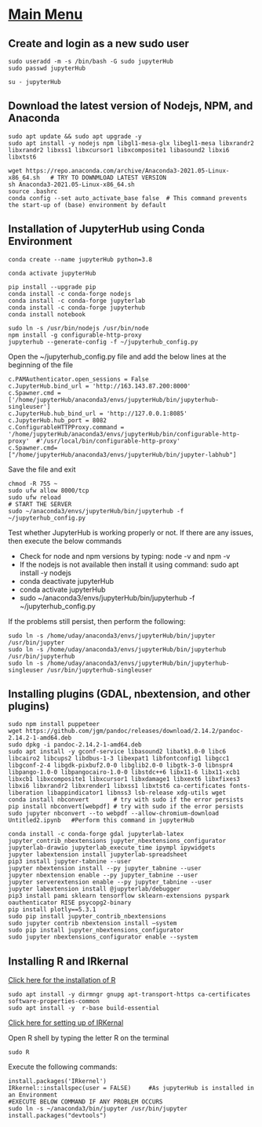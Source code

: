 # [Main Menu](index.html)

## Create and login as a new sudo user

    sudo useradd -m -s /bin/bash -G sudo jupyterHub
    sudo passwd jupyterHub

    su - jupyterHub

## Download the latest version of Nodejs, NPM, and Anaconda

    sudo apt update && sudo apt upgrade -y
    sudo apt install -y nodejs npm libgl1-mesa-glx libegl1-mesa libxrandr2 libxrandr2 libxss1 libxcursor1 libxcomposite1 libasound2 libxi6 libxtst6
    
    wget https://repo.anaconda.com/archive/Anaconda3-2021.05-Linux-x86_64.sh   # TRY TO DOWNMLOAD LATEST VERSION
    sh Anaconda3-2021.05-Linux-x86_64.sh 
    source .bashrc 
    conda config --set auto_activate_base false  # This command prevents the start-up of (base) environment by default


## Installation of JupyterHub using Conda Environment

    conda create --name jupyterHub python=3.8

    conda activate jupyterHub

    pip install --upgrade pip
    conda install -c conda-forge nodejs
    conda install -c conda-forge jupyterlab
    conda install -c conda-forge jupyterhub
    conda install notebook

    sudo ln -s /usr/bin/nodejs /usr/bin/node    
    npm install -g configurable-http-proxy
    jupyterhub --generate-config -f ~/jupyterhub_config.py

Open the ~/jupyterhub_config.py file and add the below lines at the beginning of the file

    c.PAMAuthenticator.open_sessions = False
    c.JupyterHub.bind_url = 'http://163.143.87.200:8000'
    c.Spawner.cmd = ['/home/jupyterHub/anaconda3/envs/jupyterHub/bin/jupyterhub-singleuser']
    c.JupyterHub.hub_bind_url = 'http://127.0.0.1:8085'
    c.JupyterHub.hub_port = 8082
    c.ConfigurableHTTPProxy.command = '/home/jupyterHub/anaconda3/envs/jupyterHub/bin/configurable-http-proxy'  #'/usr/local/bin/configurable-http-proxy'
    c.Spawner.cmd=["/home/jupyterHub/anaconda3/envs/jupyterHub/bin/jupyter-labhub"]

Save the file and exit
    
    chmod -R 755 ~
    sudo ufw allow 8000/tcp
    sudo ufw reload
    # START THE SERVER
    sudo ~/anaconda3/envs/jupyterHub/bin/jupyterhub -f ~/jupyterhub_config.py

Test whether JupyterHub is working properly or not. If there are any issues, then execute the below commands

* Check for node and npm versions by typing: node -v     and npm -v
* If the nodejs is not available then install it using command: sudo apt install -y nodejs
* conda deactivate jupyterHub
* conda activate jupyterHub
* sudo ~/anaconda3/envs/jupyterHub/bin/jupyterhub -f ~/jupyterhub_config.py

If the problems still persist, then perform the following:

    sudo ln -s /home/uday/anaconda3/envs/jupyterHub/bin/jupyter /usr/bin/jupyter
    sudo ln -s /home/uday/anaconda3/envs/jupyterHub/bin/jupyterhub /usr/bin/jupyterhub
    sudo ln -s /home/uday/anaconda3/envs/jupyterHub/bin/jupyterhub-singleuser /usr/bin/jupyterhub-singleuser

## Installing plugins (GDAL, nbextension, and other plugins)

    sudo npm install puppeteer
    wget https://github.com/jgm/pandoc/releases/download/2.14.2/pandoc-2.14.2-1-amd64.deb
    sudo dpkg -i pandoc-2.14.2-1-amd64.deb
    sudo apt install -y gconf-service libasound2 libatk1.0-0 libc6 libcairo2 libcups2 libdbus-1-3 libexpat1 libfontconfig1 libgcc1 libgconf-2-4 libgdk-pixbuf2.0-0 libglib2.0-0 libgtk-3-0 libnspr4 libpango-1.0-0 libpangocairo-1.0-0 libstdc++6 libx11-6 libx11-xcb1 libxcb1 libxcomposite1 libxcursor1 libxdamage1 libxext6 libxfixes3 libxi6 libxrandr2 libxrender1 libxss1 libxtst6 ca-certificates fonts-liberation libappindicator1 libnss3 lsb-release xdg-utils wget
    conda install nbconvert       # try with sudo if the error persists
    pip install nbconvert[webpdf] # try with sudo if the error persists
    sudo jupyter nbconvert --to webpdf --allow-chromium-download Untitled2.ipynb   #Perform this command in jupyterHub

    conda install -c conda-forge gdal jupyterlab-latex jupyter_contrib_nbextensions jupyter_nbextensions_configurator jupyterlab-drawio jupyterlab_execute_time ipympl ipywidgets
    jupyter labextension install jupyterlab-spreadsheet
    pip3 install jupyter-tabnine --user
    jupyter nbextension install --py jupyter_tabnine --user
    jupyter nbextension enable --py jupyter_tabnine --user
    jupyter serverextension enable --py jupyter_tabnine --user
    jupyter labextension install @jupyterlab/debugger
    pip3 install pami sklearn tensorflow sklearn-extensions pyspark oauthenticator RISE psycopg2-binary
    pip install plotly==5.3.1
    sudo pip install jupyter_contrib_nbextensions
    sudo jupyter contrib nbextension install –system
    sudo pip install jupyter_nbextensions_configurator
    sudo jupyter nbextensions_configurator enable --system

## Installing R and IRkernal

[Click here for the installation of R](https://linuxize.com/post/how-to-install-r-on-ubuntu-20-04/)

    sudo apt install -y dirmngr gnupg apt-transport-https ca-certificates software-properties-common
    sudo apt install -y  r-base build-essential

[Click here for setting up of IRKernal](https://developers.refinitiv.com/en/article-catalog/article/setup-jupyter-notebook-r )

Open R shell by typing the letter R on the terminal

    sudo R
Execute the following commands:
    
    install.packages('IRkernel')
    IRkernel::installspec(user = FALSE)     #As jupyterHub is installed in an Environment   
    #EXECUTE BELOW COMMAND IF ANY PROBLEM OCCURS
    sudo ln -s ~/anaconda3/bin/jupyter /usr/bin/jupyter                         
    install.packages("devtools")
